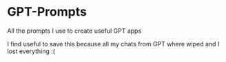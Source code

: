 # GPT-Prompts

All the prompts I use to create useful GPT apps

I find useful to save this because all my chats from GPT where wiped and I lost everything :(
